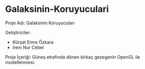 # Galaksinin-Koruyuculari

Proje Adı: Galaksinin Koruyucuları

Geliştiriciler:
  - Kürşat Emre Özkara
  - İrem Nur Cebel

Proje İçeriği: Güneş etrafında dönen birkaç gezegenin OpenGL ile modellenmesi.
